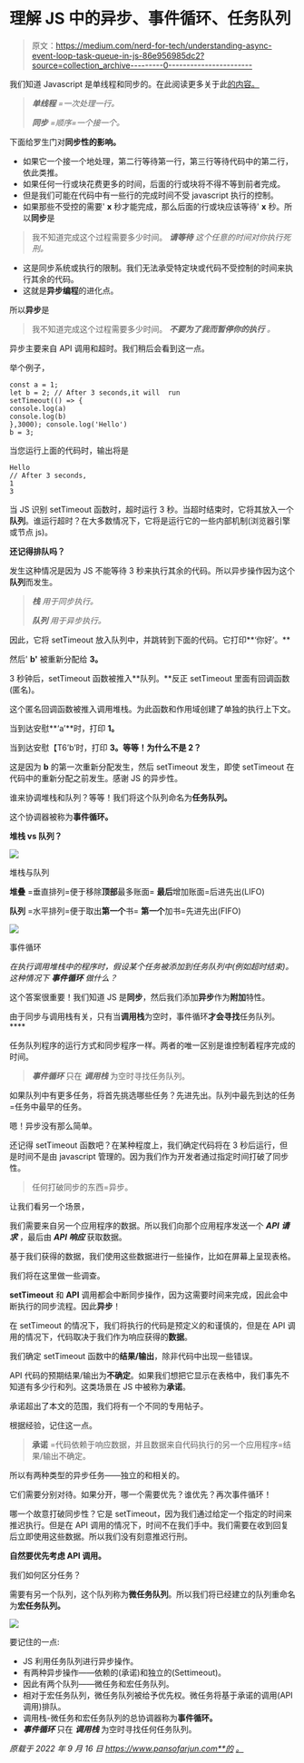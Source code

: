 # 理解 JS 中的异步、事件循环、任务队列

> 原文：<https://medium.com/nerd-for-tech/understanding-async-event-loop-task-queue-in-js-86e956985dc2?source=collection_archive---------0----------------------->

我们知道 Javascript 是单线程和同步的。在此阅读更多关于此[的内容。](https://www.pansofarjun.com/post/understanding-execution-context-hoisting-call-stack-closures-scope-block-in-javascript)

> ***单线程*** *=一次处理一行。*
> 
> ***同步*** *=顺序=一个接一个。*

下面给罗生门对**同步性的影响。**

*   如果它一个接一个地处理，第二行等待第一行，第三行等待代码中的第二行，依此类推。
*   如果任何一行或块花费更多的时间，后面的行或块将不得不等到前者完成。
*   但是我们可能在代码中有一些行的完成时间不受 javascript 执行的控制。
*   如果那些不受控的需要' **x** 秒才能完成，那么后面的行或块应该等待' **x** 秒。所以**同步**是

> 我不知道完成这个过程需要多少时间。 ***请等待*** *这个任意的时间对你执行死刑。*

*   这是同步系统或执行的限制。我们无法承受特定块或代码不受控制的时间来执行其余的代码。
*   这就是**异步编程**的进化点。

所以**异步**是

> 我不知道完成这个过程需要多少时间。 ***不要为了我而暂停你的执行*** *。*

异步主要来自 API 调用和超时。我们稍后会看到这一点。

举个例子，

```
const a = 1; 
let b = 2; // After 3 seconds,it will  run 
setTimeout(() => {   
console.log(a)   
console.log(b)   
},3000); console.log('Hello')    
b = 3;
```

当您运行上面的代码时，输出将是

```
Hello 
// After 3 seconds, 
1 
3
```

当 JS 识别 setTimeout 函数时，超时运行 3 秒。当超时结束时，它将其放入一个**队列**。谁运行超时？在大多数情况下，它将是运行它的一些内部机制(浏览器引擎或节点 js)。

**还记得排队吗？**

发生这种情况是因为 JS 不能等待 3 秒来执行其余的代码。所以异步操作因为这个**队列**而发生。

> ***栈*** *用于同步执行。*
> 
> ***队列*** *用于异步执行。*

因此，它将 setTimeout 放入队列中，并跳转到下面的代码。它打印**‘你好’。**

然后' **b'** 被重新分配给 **3。**

3 秒钟后，setTimeout 函数被推入**队列。**反正 setTimeout 里面有回调函数(匿名)。

这个匿名回调函数被推入调用堆栈。为此函数和作用域创建了单独的执行上下文。

当到达安慰**‘a’**时，打印 **1。**

当到达安慰【T6’b’时，打印 **3。等等！为什么不是 2？**

这是因为 **b** 的第一次重新分配发生，然后 setTimeout 发生，即使 setTimeout 在代码中的重新分配之前发生。感谢 JS 的异步性。

谁来协调堆栈和队列？等等！我们将这个队列命名为**任务队列。**

这个协调器被称为**事件循环。**

**堆栈 vs 队列？**

![](img/2225ea5cc065f75d4d2025ce953a456b.png)

堆栈与队列

**堆叠** =垂直排列=便于移除**顶部**最多账面= **最后**增加账面=后进先出(LIFO)

**队列** =水平排列=便于取出**第一个**书= **第一个**加书=先进先出(FIFO)

![](img/6317e77b0796548bbbbff75e482535e5.png)

事件循环

*在执行调用堆栈中的程序时，假设某个任务被添加到任务队列中(例如超时结束)。这种情况下* ***事件循环*** *做什么？*

这个答案很重要！我们知道 JS 是**同步**，然后我们添加**异步**作为**附加**特性。

由于同步与调用栈有关，只有当**调用栈**为空时，事件循环**才会寻找**任务队列。****

任务队列程序的运行方式和同步程序一样。两者的唯一区别是谁控制着程序完成的时间。

> ***事件循环*** 只在 ***调用栈*** 为空时寻找任务队列。

如果队列中有更多任务，将首先挑选哪些任务？先进先出。队列中最先到达的任务=任务中最早的任务。

嗯！异步没有那么简单。

还记得 setTimeout 函数吧？在某种程度上，我们确定代码将在 3 秒后运行，但是时间不是由 javascript 管理的。因为我们作为开发者通过指定时间打破了同步性。

> 任何打破同步的东西=异步。

让我们看另一个场景，

我们需要来自另一个应用程序的数据。所以我们向那个应用程序发送一个 ***API*** ***请求*** ，最后由 ***API 响应*** 获取数据。

基于我们获得的数据，我们使用这些数据进行一些操作，比如在屏幕上呈现表格。

我们将在这里做一些调查。

**setTimeout** 和 **API** 调用都会中断同步操作，因为这需要时间来完成，因此会中断执行的同步流程。因此**异步**！

在 setTimeout 的情况下，我们将执行的代码是预定义的和谨慎的，但是在 API 调用的情况下，代码取决于我们作为响应获得的**数据**。

我们确定 setTimeout 函数中的**结果/输出**，除非代码中出现一些错误。

API 代码的预期结果/输出为**不确定**。如果我们想把它显示在表格中，我们事先不知道有多少行和列。这类场景在 JS 中被称为**承诺**。

承诺超出了本文的范围，我们将有一个不同的专用帖子。

根据经验，记住这一点。

> **承诺** =代码依赖于响应数据，并且数据来自代码执行的另一个应用程序=结果/输出不确定。

所以有两种类型的异步任务——独立的和相关的。

它们需要分别对待。如果分开，哪一个需要优先？谁优先？再次事件循环！

哪一个故意打破同步性？它是 setTimeout，因为我们通过给定一个指定的时间来推迟执行。但是在 API 调用的情况下，时间不在我们手中。我们需要在收到回复后立即使用这些数据。所以我们没有刻意推迟行刑。

**自然要优先考虑 API 调用。**

我们如何区分任务？

需要有另一个队列，这个队列称为**微任务队列**。所以我们将已经建立的队列重命名为**宏任务队列。**

![](img/6528b8aba3f68eac958f9879195ea6a3.png)

要记住的一点:

*   JS 利用任务队列进行异步操作。
*   有两种异步操作——依赖的(承诺)和独立的(Settimeout)。
*   因此有两个队列——微任务和宏任务队列。
*   相对于宏任务队列，微任务队列被给予优先权。微任务将基于承诺的调用(API 调用)排队。
*   调用栈-微任务和宏任务队列的总协调器称为**事件循环。**
*   ***事件循环*** 只在 ***调用栈*** 为空时寻找任何任务队列。

*原载于 2022 年 9 月 16 日 https://www.pansofarjun.com**的* [*。*](https://www.pansofarjun.com/post/understanding-async-event-loop-task-queue-in-js)